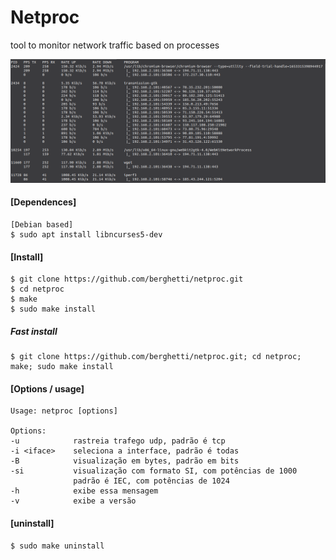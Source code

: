 # Netproc

tool to monitor network traffic based on processes


![Alt Text](img/0.2.0.png)


#### [Dependences]
    [Debian based]
    $ sudo apt install libncurses5-dev

#### [Install]
    $ git clone https://github.com/berghetti/netproc.git
    $ cd netproc
    $ make
    $ sudo make install
   
##### Fast install
    $ git clone https://github.com/berghetti/netproc.git; cd netproc; make; sudo make install
    
#### [Options / usage]
    Usage: netproc [options]

    Options:
    -u            rastreia trafego udp, padrão é tcp
    -i <iface>    seleciona a interface, padrão é todas
    -B            visualização em bytes, padrão em bits
    -si           visualização com formato SI, com potências de 1000
                  padrão é IEC, com potências de 1024
    -h            exibe essa mensagem
    -v            exibe a versão
    
#### [uninstall]
    $ sudo make uninstall

